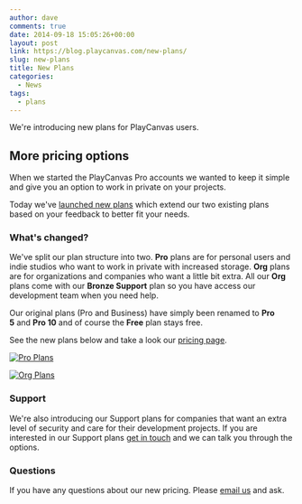 ```yaml
---
author: dave
comments: true
date: 2014-09-18 15:05:26+00:00
layout: post
link: https://blog.playcanvas.com/new-plans/
slug: new-plans
title: New Plans
categories:
  - News
tags:
  - plans
---
```


We're introducing new plans for PlayCanvas users.

## More pricing options

When we started the PlayCanvas Pro accounts we wanted to keep it simple and give you an option to work in private on your projects.

Today we've [launched new plans](https://playcanvas.com/plans) which extend our two existing plans based on your feedback to better fit your needs.

### What's changed?

We've split our plan structure into two. **Pro** plans are for personal users and indie studios who want to work in private with increased storage. **Org** plans are for organizations and companies who want a little bit extra. All our **Org** plans come with our **Bronze Support** plan so you have access our development team when you need help.

Our original plans (Pro and Business) have simply been renamed to **Pro 5** and **Pro 10** and of course the **Free** plan stays free.

See the new plans below and take a look our [pricing page](https://playcanvas.com/plans).

[![Pro Plans](/img/plans-pro.jpg)](/img/plans-pro.jpg)

[![Org Plans](/img/plans-org.jpg)](/img/plans-org.jpg)

### Support

We're also introducing our Support plans for companies that want an extra level of security and care for their development projects. If you are interested in our Support plans [get in touch](mailto:sales@playcanvas.com) and we can talk you through the options.

### Questions

If you have any questions about our new pricing. Please [email us](mailto:support@playcanvas.com) and ask.

